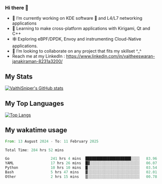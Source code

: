 ### Hi there 👋

- 🔭 I’m currently working on KDE software 💓 and L4/L7 networking applications 
- 📖 Learning to make cross-platform applications with Kirigami, Qt and C++
- 🕸️ Exploring eBPF/DPDK, Envoy and instrumenting Cloud-Native applications. 
- 👯 I’m looking to collaborate on any project that fits my skillset ^_^
- Reach me at my LinkedIn : https://www.linkedin.com/in/vaitheeswaran-janakiraman-8231a3200/

## My Stats
[![VaithiSniper's GitHub stats](https://github-readme-stats.vercel.app/api?username=VaithiSniper&hide=stars&theme=radical)](https://github.com/anuraghazra/github-readme-stats)

## My Top Languages

[![Top Langs](https://github-readme-stats.vercel.app/api/top-langs/?username=VaithiSniper&layout=compact)](https://github.com/anuraghazra/github-readme-stats)

## My wakatime usage

<!--START_SECTION:waka-->

```rust
From: 13 August 2024 - To: 11 February 2025

Total Time: 284 hrs 52 mins

Go                   241 hrs 4 mins  █████████████████████░░░░   83.96 %
YAML                 17 hrs 26 mins  █▓░░░░░░░░░░░░░░░░░░░░░░░   06.07 %
Python               10 hrs 10 mins  █░░░░░░░░░░░░░░░░░░░░░░░░   03.54 %
Bash                 5 hrs 47 mins   ▓░░░░░░░░░░░░░░░░░░░░░░░░   02.01 %
Other                2 hrs 15 mins   ▒░░░░░░░░░░░░░░░░░░░░░░░░   00.78 %
```

<!--END_SECTION:waka-->
